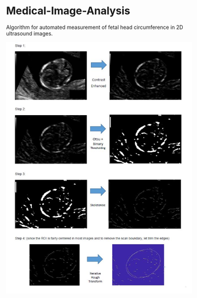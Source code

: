# Medical-Image-Analysis
 Algorithm for automated measurement of fetal head circumference in 2D ultrasound images. 

![Algorithm](https://github.com/Razeem-r/Medical-Image-Analysis/blob/master/data/Algorithm.JPG)

